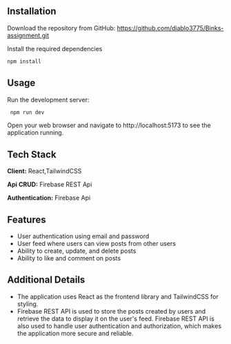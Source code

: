 
## Installation

Download the repository from GitHub: https://github.com/diablo3775/Binks-assignment.git

Install the required dependencies

```bash
npm install
```
    
## Usage
Run the development server:
```bash
 npm run dev
 ```
Open your web browser and 
navigate to 
http://localhost:5173 
to see the application running.


## Tech Stack

**Client:** React,TailwindCSS

**Api CRUD:** Firebase REST Api

**Authentication:** Firebase Api 


## Features

- User authentication using email and password
- User feed where users can view posts from other users
- Ability to create, update, and delete posts
- Ability to like and comment on posts


## Additional Details

- The application uses React as the frontend library and TailwindCSS for styling.
-  Firebase REST API is used to store the posts created by users and retrieve the data to display it on the user's feed. Firebase REST API is also used to handle user authentication and authorization, which makes the application more secure and reliable.


